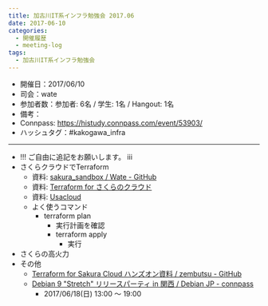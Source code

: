 ```yaml
---
title: 加古川IT系インフラ勉強会 2017.06
date: 2017-06-10
categories:
  - 開催履歴
  - meeting-log
tags:
  - 加古川IT系インフラ勉強会
---
```


* 開催日：2017/06/10
* 司会：wate
* 参加者数：参加者: 6名 / 学生: 1名 / Hangout: 1名
* 備考：
* Connpass: https://histudy.connpass.com/event/53903/
* ハッシュタグ：#kakogawa_infra

---

* !!! ご自由に追記をお願いします。 iii
* さくらクラウドでTerraform
  * 資料: [sakura_sandbox / Wate - GitHub](https://github.com/wate/sakura_sandbox)
  * 資料: [Terraform for さくらのクラウド](https://sacloud.github.io/terraform-provider-sakuracloud/)
  * 資料: [Usacloud](https://github.com/sacloud/usacloud)
  * よく使うコマンド
    * terraform plan
      * 実行計画を確認
      * terraform apply
        * 実行
* さくらの高火力
* その他
  * [Terraform for Sakura Cloud ハンズオン資料 / zembutsu - GitHub](https://github.com/zembutsu/sakura-terraform)
  * [Debian 9 "Stretch" リリースパーティ in 関西 / Debian JP - connpass](https://debianjp.connpass.com/event/59443/)
    * 2017/06/18(日) 13:00 ～ 19:00

